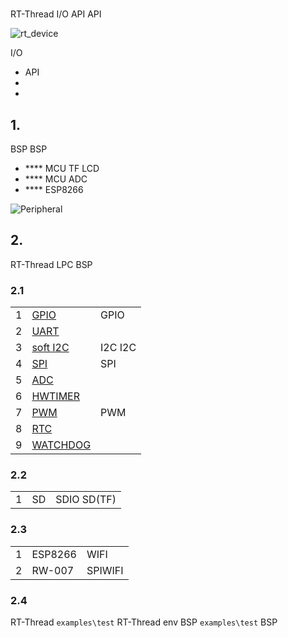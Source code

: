 #  

 RT-Thread   I/O  API API

![rt_device](figures/rt_device.png)

 I/O 

-  API 
- 
- 

## 1. 

 BSP  BSP 

- **** MCU  TF  LCD 
- **** MCU ADC 
- **** ESP8266 



![Peripheral](figures/Peripheral.png)

## 2. 

 RT-Thread  LPC  BSP

### 2.1 

|  |                                                          |                                              |
| ---- | ------------------------------------------------------------ | ------------------------------------------------ |
| 1    | [GPIO](https://www.rt-thread.org/document/site/programming-manual/device/pin/pin/) |  GPIO                                    |
| 2    | [UART](https://www.rt-thread.org/document/site/programming-manual/device/uart/uart/) |                                  |
| 3    | [soft I2C](https://www.rt-thread.org/document/site/programming-manual/device/i2c/i2c/) |  I2C  I2C                             |
| 4    | [SPI](https://www.rt-thread.org/document/site/programming-manual/device/spi/spi/) |  SPI                                 |
| 5    | [ADC](https://www.rt-thread.org/document/site/programming-manual/device/adc/adc/) |                                |
| 6    | [HWTIMER](https://www.rt-thread.org/document/site/programming-manual/device/hwtimer/hwtimer/) |  |
| 7    | [PWM](https://www.rt-thread.org/document/site/programming-manual/device/pwm/pwm/) |  PWM                         |
| 8    | [RTC](https://www.rt-thread.org/document/site/programming-manual/device/rtc/rtc/) |                                    |
| 9   | [WATCHDOG](https://www.rt-thread.org/document/site/programming-manual/device/watchdog/watchdog/) |                                        |

### 2.2 

|  |  |                          |
| ---- | ---- | ---------------------------- |
| 1    | SD   |  SDIO  SD(TF)  |

### 2.3 

|  |     |               |
| ---- | ------- | ----------------- |
| 1    | ESP8266 |  WIFI   |
| 2    | RW-007  | SPIWIFI |

### 2.4 

 RT-Thread  `examples\test`  RT-Thread  env  BSP  `examples\test`  BSP 